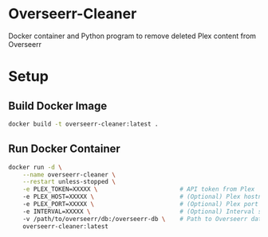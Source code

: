 # Overseerr-Cleaner
Docker container and Python program to remove deleted Plex content from Overseerr

# Setup

## Build Docker Image
```bash
docker build -t overseerr-cleaner:latest .
```

## Run Docker Container
```bash
docker run -d \
    --name overseerr-cleaner \
    --restart unless-stopped \
    -e PLEX_TOKEN=XXXXX \                       # API token from Plex
    -e PLEX_HOST=XXXXX \                        # (Optional) Plex hostname (e.g. localhost)
    -e PLEX_PORT=XXXXX \                        # (Optional) Plex port (e.g. 32400)
    -e INTERVAL=XXXXX \                         # (Optional) Interval seconds
    -v /path/to/overseerr/db:/overseerr-db \    # Path to Overseerr database folder
    overseerr-cleaner:latest
```
